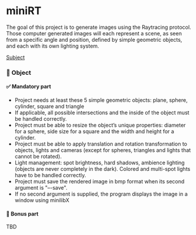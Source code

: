 # miniRT
The goal of this project is to generate images
using the Raytracing protocol. Those computer
generated images will each represent a scene, as
seen from a specific angle and position, defined
by simple geometric objects, and each with its own
lighting system.

[Subject](https://cdn.intra.42.fr/pdf/pdf/10458/en.subject.pdf)

### 🎯 Object
#### ✅ Mandatory part
- Project needs at least these 5 simple geometric objects: plane, sphere, cylinder, square and triangle
- If applicable, all possible intersections and the inside of the object must be handled correctly.
- Project must be able to resize the object’s unique properties: diameter for a sphere, side size for a square and the width and height for a cylinder.
- Project must be able to apply translation and rotation transformation to objects, lights and cameras (except for spheres, triangles and lights that cannot be rotated).
- Light management: spot brightness, hard shadows, ambience lighting (objects are never completely in the dark). Colored and multi-spot lights have to be handled correctly.
- Project must save the rendered image in bmp format when its second argument is "–-save".
- If no second argument is supplied, the program displays the image in a window using minilibX

#### 🎉 Bonus part
TBD

